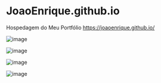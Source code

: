 # JoaoEnrique.github.io

Hospedagem do Meu Portfólio <a href="https://joaoenrique.github.io/">https://joaoenrique.github.io/</a>

![image](https://github.com/JoaoEnrique/JoaoEnrique.github.io/assets/87030375/cdb04f3b-aaff-4e9f-8523-9ee39543f840)

![image](https://github.com/JoaoEnrique/JoaoEnrique.github.io/assets/87030375/2d649430-ce29-45d7-bbdc-3d3aaad58d7d)

![image](https://github.com/JoaoEnrique/JoaoEnrique.github.io/assets/87030375/b799b0c6-4b23-461a-b5b0-a7f10aa640ea)

![image](https://github.com/JoaoEnrique/JoaoEnrique.github.io/assets/87030375/1c96d549-f237-406f-93a5-fbbe2cc307fd)
